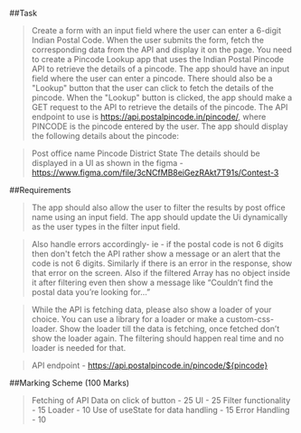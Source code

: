 ##Task
>Create a form with an input field where the user can enter a 6-digit Indian Postal Code. When the user submits the form, fetch the corresponding data from the API and display it on the page.
>You need to create a Pincode Lookup app that uses the Indian Postal Pincode API to retrieve the details of a pincode.
>The app should have an input field where the user can enter a pincode. There should also be a "Lookup" button that the user can click to fetch the details of the pincode.
>When the "Lookup" button is clicked, the app should make a GET request to the API to retrieve the details of the pincode. The API endpoint to use is
>https://api.postalpincode.in/pincode/<PINCODE>, where PINCODE is the pincode entered by the user.
>The app should display the following details about the pincode:

>Post office name
>Pincode
>District
>State
>The details should be displayed in a UI as shown in the figma -
>https://www.figma.com/file/3cNCfMB8eiGezRAkt7T91s/Contest-3

##Requirements
>The app should also allow the user to filter the results by post office name using an input field. The app should update the Ui dynamically as the user types in the filter input field.

>Also handle errors accordingly- ie - if the postal code is not 6 digits then don't fetch the API rather show a message or an alert that the code is not 6 digits. Similarly if there is an error in the response, show that error on the screen. Also if the filtered Array has no object inside it after filtering even then show a message like “Couldn’t find the postal data you’re looking for…”

>While the API is fetching data, please also show a loader of your choice. You can use a library for a loader or make a custom-css-loader. Show the loader till the data is fetching, once fetched don’t show the loader again. The filtering should happen real time and no loader is needed for that.

>API endpoint - https://api.postalpincode.in/pincode/${pincode}

##Marking Scheme (100 Marks)
>Fetching of API Data on click of button - 25
>UI - 25
>Filter functionality - 15
>Loader - 10
>Use of useState for data handling - 15
>Error Handling - 10
